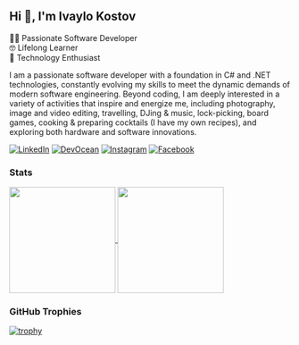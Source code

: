 ## Hi 👋, I'm Ivaylo Kostov
🧑‍💻 Passionate Software Developer<br>
🤓 Lifelong Learner<br>
🤖 Technology Enthusiast

I am a passionate software developer with a foundation in C# and .NET technologies, constantly evolving my skills to meet the dynamic demands of modern software engineering.
Beyond coding, I am deeply interested in a variety of activities that inspire and energize me, including photography, image and video editing, travelling, DJing & music, lock-picking, board games, cooking & preparing cocktails (I have my own recipes), and exploring both hardware and software innovations.


[![LinkedIn](https://img.shields.io/badge/-LinkedIn-0e76a8?style=flat&logo=Linkedin&logoColor=white)](https://www.linkedin.com/in/ikostov87/)
[![DevOcean](https://img.shields.io/badge/Devocean_serices-blue?style=flat)](https://devocean.services/)
[![Instagram](https://img.shields.io/badge/-Instagram-e4405f?style=flat&logo=Instagram&logoColor=white)](https://www.instagram.com/ikostov87/) 
[![Facebook](https://img.shields.io/badge/-Facebook-00B2FF?style=flat&logo=Facebook&logoColor=white)](https://www.facebook.com/ikostov87/)

### Stats

<a href="https://github.com/anuraghazra/github-readme-stats">
  <img height=190 align="center" src="https://github-readme-stats.vercel.app/api?username=Ivkoto&count_private=false&show_icons=true&include_all_commits=false&theme=onedark" />
</a>
<a href="https://github.com/anuraghazra/convoychat">
  <img height=190 align="center" src="https://github-readme-stats.vercel.app/api/top-langs?username=Ivkoto&layout=compact&exclude_repo=DataAnalyticsMachineLearning,Ivkoto.github.io&langs_count=15&card_width=320&theme=onedark" />
</a>

### GitHub Trophies

[![trophy](https://github-profile-trophy.vercel.app/?username=Ivkoto&title=-Stars,-Followers&theme=onedark)](https://github.com/ryo-ma/github-profile-trophy)
<!--
**Ivkoto/ivkoto** is a ✨ _special_ ✨ repository because its `README.md` (this file) appears on your GitHub profile.

Here are some ideas to get you started:

- 🔭 I’m currently working on ...
- 🌱 I’m currently learning ...
- 👯 I’m looking to collaborate on ...
- 🤔 I’m looking for help with ...
- 💬 Ask me about ...
- 📫 How to reach me: ...
- 😄 Pronouns: ...
- ⚡ Fun fact: ...
-->
